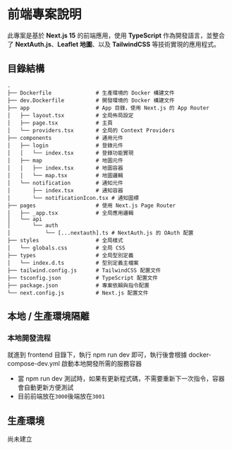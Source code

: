 # 前端專案說明

此專案是基於 **Next.js 15** 的前端應用，使用 **TypeScript** 作為開發語言，並整合了 **NextAuth.js**、**Leaflet 地圖**、以及 **TailwindCSS** 等技術實現的應用程式。

## 目錄結構

```plaintext
.
├── Dockerfile              # 生產環境的 Docker 構建文件
├── dev.Dockerfile          # 開發環境的 Docker 構建文件
├── app                     # App 目錄，使用 Next.js 的 App Router
│   ├── layout.tsx          # 全局佈局設定
│   ├── page.tsx            # 主頁
│   └── providers.tsx       # 全局的 Context Providers
├── components              # 通用元件
│   ├── login               # 登錄元件
│   │   └── index.tsx       # 登錄功能實現
│   ├── map                 # 地圖元件
│   │   ├── index.tsx       # 地圖容器
│   │   └── map.tsx         # 地圖邏輯
│   └── notification        # 通知元件
│       ├── index.tsx       # 通知容器
│       └── notificationIcon.tsx # 通知圖標
├── pages                   # 使用 Next.js Page Router
│   ├── _app.tsx            # 全局應用邏輯
│   └── api
│       └── auth
│           └── [...nextauth].ts # NextAuth.js 的 OAuth 配置
├── styles                  # 全局樣式
│   └── globals.css         # 全局 CSS
├── types                   # 全局型別定義
│   └── index.d.ts          # 型別定義主檔案
├── tailwind.config.js      # TailwindCSS 配置文件
├── tsconfig.json           # TypeScript 配置文件
├── package.json            # 專案依賴與指令配置
└── next.config.js          # Next.js 配置文件
```

## 本地 / 生產環境隔離

### 本地開發流程

就進到 frontend 目錄下，執行 npm run dev 即可，執行後會根據 docker-compose-dev.yml 啟動本地開發所需的服務容器

- 當 npm run dev 測試時，如果有更新程式碼，不需要重新下一次指令，容器會自動更新方便測試
- 目前前端放在`3000`後端放在`3001`

## 生產環境

尚未建立
